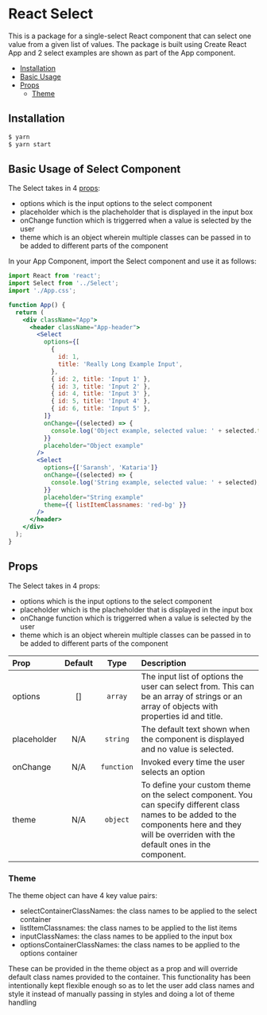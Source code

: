 # React Select

This is a package for a single-select React component that can select one value from a given list of values.
The package is built using Create React App and 2 select examples are shown as part of the App component.

- [Installation](#installation)
- [Basic Usage](#basic-usage)
- [Props](#props)
  - [Theme](#theme)

## Installation

```bash
$ yarn
$ yarn start
```

## Basic Usage of Select Component

The Select takes in 4 [props](#props):

- options which is the input options to the select component
- placeholder which is the placheholder that is displayed in the input box
- onChange function which is triggerred when a value is selected by the user
- theme which is an object wherein multiple classes can be passed in to be added to different parts of the component

In your App Component, import the Select component and use it as follows:

```jsx
import React from 'react';
import Select from '../Select';
import './App.css';

function App() {
  return (
    <div className="App">
      <header className="App-header">
        <Select
          options={[
            {
              id: 1,
              title: 'Really Long Example Input',
            },
            { id: 2, title: 'Input 1' },
            { id: 3, title: 'Input 2' },
            { id: 4, title: 'Input 3' },
            { id: 5, title: 'Input 4' },
            { id: 6, title: 'Input 5' },
          ]}
          onChange={(selected) => {
            console.log('Object example, selected value: ' + selected.title);
          }}
          placeholder="Object example"
        />
        <Select
          options={['Saransh', 'Kataria']}
          onChange={(selected) => {
            console.log('String example, selected value: ' + selected);
          }}
          placeholder="String example"
          theme={{ listItemClassnames: 'red-bg' }}
        />
      </header>
    </div>
  );
}
```

## Props

The Select takes in 4 props:

- options which is the input options to the select component
- placeholder which is the placheholder that is displayed in the input box
- onChange function which is triggerred when a value is selected by the user
- theme which is an object wherein multiple classes can be passed in to be added to different parts of the component

| Prop        | Default |    Type    | Description                                                                                                                                                                                      |
| :---------- | :-----: | :--------: | :----------------------------------------------------------------------------------------------------------------------------------------------------------------------------------------------- |
| options     |   []    |  `array`   | The input list of options the user can select from. This can be an array of strings or an array of objects with properties id and title.                                                         |
| placeholder |   N/A   |  `string`  | The default text shown when the component is displayed and no value is selected.                                                                                                                 |
| onChange    |   N/A   | `function` | Invoked every time the user selects an option                                                                                                                                                    |
| theme       |   N/A   |  `object`  | To define your custom theme on the select component. You can specify different class names to be added to the components here and they will be overriden with the default ones in the component. |

### Theme

The theme object can have 4 key value pairs:

- selectContainerClassNames: the class names to be applied to the select container
- listItemClassnames: the class names to be applied to the list items
- inputClassNames: the class names to be applied to the input box
- optionsContainerClassNames: the class names to be applied to the options container

These can be provided in the theme object as a prop and will override default class names provided to the container. This functionality has been intentionally kept flexible enough so as to let the user add class names and style it instead of manually passing in styles and doing a lot of theme handling
